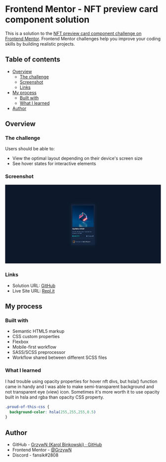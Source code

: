 # Frontend Mentor - NFT preview card component solution

This is a solution to the [NFT preview card component challenge on Frontend Mentor](https://www.frontendmentor.io/challenges/nft-preview-card-component-SbdUL_w0U). Frontend Mentor challenges help you improve your coding skills by building realistic projects. 

## Table of contents

- [Overview](#overview)
  - [The challenge](#the-challenge)
  - [Screenshot](#screenshot)
  - [Links](#links)
- [My process](#my-process)
  - [Built with](#built-with)
  - [What I learned](#what-i-learned)
- [Author](#author)

## Overview

### The challenge

Users should be able to:

- View the optimal layout depending on their device's screen size
- See hover states for interactive elements

### Screenshot

![](./screenshot.jpg)

### Links

- Solution URL: [GitHub](https://github.com/GrzywN/nft-preview-card-component-main)
- Live Site URL: [Repl.it](https://nft-preview-card-component-main.grzywn.repl.co)

## My process

### Built with

- Semantic HTML5 markup
- CSS custom properties
- Flexbox
- Mobile-first workflow
- SASS/SCSS preprocessor
- Workflow shared between different SCSS files

### What I learned

I had trouble using opacity properties for hover nft divs, but hsla() function came in handy and I was able to make semi-transparent background and not transparent eye (view) icon. Sometimes it's more worth it to use opacity built in hsla and rgba than opacity CSS property.

```css
.proud-of-this-css {
  background-color: hsla(255,255,255,0.5)
}
```

## Author

- GitHub - [GrzywN (Karol Binkowski) · GitHub](https://github.com/GrzywN)
- Frontend Mentor - [@GrzywN](https://www.frontendmentor.io/profile/GrzywN)
- Discord - fansik#2808
